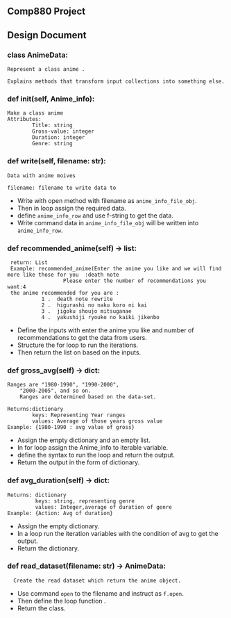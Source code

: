 ## Comp880 Project

## Design Document

### class AnimeData:

    Represent a class anime .

    Explains methods that transform input collections into something else.

### def init(self, Anime_info):

    Make a class anime
    Attributes: 
            Title: string
            Gross-value: integer
            Duration: integer
            Genre: string

### def write(self, filename: str):

    Data with anime moives
    
    filename: filename to write data to

* Write with open method with filename as `anime_info_file_obj`.
* Then in loop assign the required data.
* define `anime_info_row` and use f-string to get the data. 
* Write command data in `anime_info_file_obj` will be written into `anime_info_row`.

### def recommended_anime(self) -> list:

     return: List
     Example: recommended_anime(Enter the anime you like and we will find more like those for you  :death note
                      Please enter the number of recommendations you want:4
     the anime recommended for you are :
               1 .  death note rewrite
               2 .  higurashi no naku koro ni kai
               3 .  jigoku shoujo mitsuganae
               4 .  yakushiji ryouko no kaiki jikenbo

* Define the inputs with enter the anime you like and number of recommendations to get the data from users.
* Structure the for loop to run the iterations.
* Then return the list on based on the inputs.

### def gross_avg(self) -> dict:

    Ranges are "1980-1990", "1990-2000",
        "2000-2005", and so on.
        Ranges are determined based on the data-set.
    
    Returns:dictionary
            keys: Representing Year ranges
            values: Average of those years gross value
    Example: {1980-1990 : avg value of gross}
    
*  Assign the empty dictionary and an empty list.
*  In for loop assign the Anime_info to iterable variable.
*  define the syntax to run the loop and return the output. 
*  Return the output in the form of dictionary.


### def avg_duration(self) -> dict:

    Returns: dictionary
             keys: string, representing genre
             values: Integer,average of duration of genre
    Example: {Action: Avg of duration}

* Assign the empty dictionary.
* In a loop run the iteration variables with the condition of avg to get the output.
* Return the dictionary.

### def read_dataset(filename: str) -> AnimeData:

      Create the read dataset which return the anime object.

* Use command `open` to the filename and instruct as `f.open`.
* Then define the loop function .
* Return the class.

    

